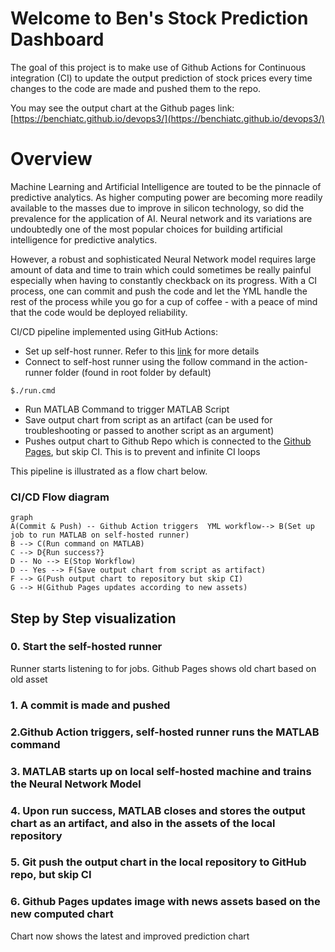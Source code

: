 # Welcome to Ben's Stock Prediction Dashboard

The goal of this project is to make use of Github Actions for Continuous integration (CI) to update the output prediction of stock prices every time changes to the code are made and pushed them to the repo. 

You may see the output chart at the Github pages link: [https://benchiatc.github.io/devops3/](https://benchiatc.github.io/devops3/)

# Overview
Machine Learning and Artificial Intelligence are touted to be the pinnacle of predictive analytics. As higher computing power are becoming more readily available to the masses due to improve in silicon technology, so did the prevalence for the application of AI. Neural network and its variations are undoubtedly one of the most popular choices for building artificial intelligence for predictive analytics.

However, a robust and sophisticated Neural Network model requires large amount of data and time to train which could sometimes be really painful especially when having to constantly checkback on its progress. With a CI process, one can commit and push the code and let the YML handle the rest of the process while you go for a cup of coffee - with a peace of mind that the code would be deployed reliability. 

CI/CD pipeline implemented using GitHub Actions:
- Set up self-host runner. Refer to this [link](https://docs.github.com/en/actions/hosting-your-own-runners/adding-self-hosted-runners) for more details  
-   Connect to self-host runner using  the follow command in the action-runner folder (found in root folder by default)
```
$./run.cmd
```

-   Run MATLAB Command to trigger MATLAB Script
-   Save output chart from script as an artifact (can be used for troubleshooting or passed to another script as an argument)
- Pushes output chart to Github Repo which is connected to the [Github Pages](https://benchiatc.github.io/devops3/), but skip CI. This is to prevent and infinite CI loops

This pipeline is illustrated as a flow chart below.  

### CI/CD Flow diagram
```mermaid
graph 
A(Commit & Push) -- Github Action triggers  YML workflow--> B(Set up job to run MATLAB on self-hosted runner)
B --> C(Run command on MATLAB)
C --> D{Run success?} 
D -- No --> E(Stop Workflow)
D -- Yes --> F(Save output chart from script as artifact)
F --> G(Push output chart to repository but skip CI)
G --> H(Github Pages updates according to new assets)
```

## Step by Step visualization
### 0. Start the self-hosted runner
Runner starts listening to for jobs. 
Github Pages shows old chart based on old asset
### 1. A commit is made and pushed

### 2.Github Action triggers, self-hosted runner runs the MATLAB command
### 3. MATLAB starts up on local self-hosted machine and trains the Neural Network Model

### 4. Upon run success, MATLAB closes and stores the output chart as an artifact, and also in the assets of the local repository

### 5. Git push the output chart in the local repository to GitHub repo, but skip CI

### 6. Github Pages updates image with news assets based on the new computed chart
Chart now shows the latest and improved prediction chart
